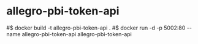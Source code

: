 # allegro-pbi-token-api

#$ docker build -t allegro-pbi-token-api .
#$ docker run -d -p 5002:80 --name allegro-pbi-token-api allegro-pbi-token-api